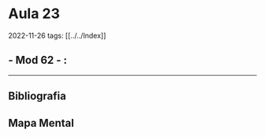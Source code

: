 # Aula 23
2022-11-26
tags: [[../../Index]]

## - Mod 62 - :

-----------------------------------------------
## Bibliografia
## Mapa Mental